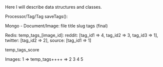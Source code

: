 Here I will describe data structures and classes.

Processor/Tag/Tag saveTags():

Mongo - Document/Image:
file
title
slug
tags (final)

Redis:
temp_tags_[image_id]:
  reddit: [tag_id1 => 4, tag_id2 => 3, tag_id3 => 1],
  twitter: [tag_id2 => 2],
  source: [tag_id1 => 1]


temp_tags_score

Images:
1 => temp_tags++++ =>
2
3
4
5


